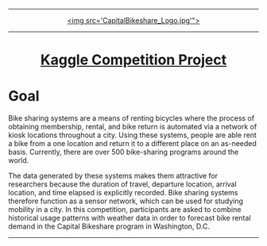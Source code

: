 ___

<a href='https://www.capitalbikeshare.com'><p style="vertical-align:middle; text-align:center"><img src='CapitalBikeshare_Logo.jpg'"></p></a>

___

<h1 align="center"><a href='https://www.kaggle.com/c/bike-sharing-demand'>Kaggle Competition Project</a></h1> 



# Goal


Bike sharing systems are a means of renting bicycles where the process of obtaining membership, rental, and bike return is automated via a network of kiosk locations throughout a city. Using these systems, people are able rent a bike from a one location and return it to a different place on an as-needed basis. Currently, there are over 500 bike-sharing programs around the world.

The data generated by these systems makes them attractive for researchers because the duration of travel, departure location, arrival location, and time elapsed is explicitly recorded. Bike sharing systems therefore function as a sensor network, which can be used for studying mobility in a city. In this competition, participants are asked to combine historical usage patterns with weather data in order to forecast bike rental demand in the Capital Bikeshare program in Washington, D.C.


___
